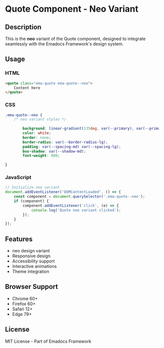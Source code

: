 # Quote Component - Neo Variant

## Description
This is the **neo** variant of the Quote component, designed to integrate seamlessly with the Emadocs Framework's design system.

## Usage

### HTML
```html
<quote class="ema-quote ema-quote--neo">
    Content here
</quote>
```

### CSS
```css
.ema-quote--neo {
    /* neo variant styles */
    
        background: linear-gradient(135deg, var(--primary), var(--primary-dark));
        color: white;
        border: none;
        border-radius: var(--border-radius-lg);
        padding: var(--spacing-md) var(--spacing-lg);
        box-shadow: var(--shadow-md);
        font-weight: 600;
    
}
```

### JavaScript
```javascript
// Initialize neo variant
document.addEventListener('DOMContentLoaded', () => {
    const component = document.querySelector('.ema-quote--neo');
    if (component) {
        component.addEventListener('click', (e) => {
            console.log('Quote neo variant clicked');
        });
    }
});
```

## Features
- neo design variant
- Responsive design
- Accessibility support
- Interactive animations
- Theme integration

## Browser Support
- Chrome 60+
- Firefox 60+
- Safari 12+
- Edge 79+

## License
MIT License - Part of Emadocs Framework
